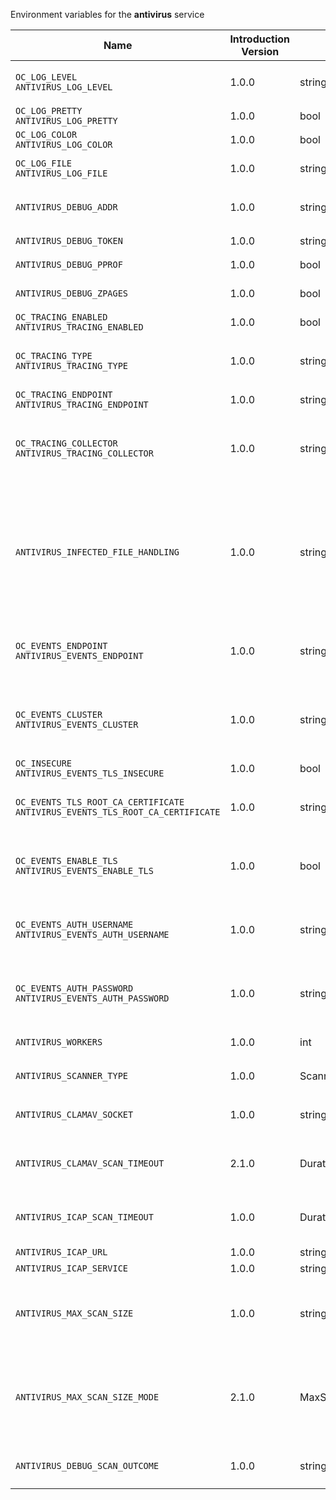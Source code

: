 Environment variables for the **antivirus** service

| Name | Introduction Version | Type | Description | Default Value |
|---|---|---|---|---|
|`OC_LOG_LEVEL`<br/>`ANTIVIRUS_LOG_LEVEL`| 1.0.0 |string|`The log level. Valid values are: 'panic', 'fatal', 'error', 'warn', 'info', 'debug', 'trace'.`||
|`OC_LOG_PRETTY`<br/>`ANTIVIRUS_LOG_PRETTY`| 1.0.0 |bool|`Activates pretty log output.`|false|
|`OC_LOG_COLOR`<br/>`ANTIVIRUS_LOG_COLOR`| 1.0.0 |bool|`Activates colorized log output.`|false|
|`OC_LOG_FILE`<br/>`ANTIVIRUS_LOG_FILE`| 1.0.0 |string|`The path to the log file. Activates logging to this file if set.`||
|`ANTIVIRUS_DEBUG_ADDR`| 1.0.0 |string|`Bind address of the debug server, where metrics, health, config and debug endpoints will be exposed.`|127.0.0.1:9277|
|`ANTIVIRUS_DEBUG_TOKEN`| 1.0.0 |string|`Token to secure the metrics endpoint.`||
|`ANTIVIRUS_DEBUG_PPROF`| 1.0.0 |bool|`Enables pprof, which can be used for profiling.`|false|
|`ANTIVIRUS_DEBUG_ZPAGES`| 1.0.0 |bool|`Enables zpages, which can be used for collecting and viewing in-memory traces.`|false|
|`OC_TRACING_ENABLED`<br/>`ANTIVIRUS_TRACING_ENABLED`| 1.0.0 |bool|`Activates tracing.`|false|
|`OC_TRACING_TYPE`<br/>`ANTIVIRUS_TRACING_TYPE`| 1.0.0 |string|`The type of tracing. Defaults to '', which is the same as 'jaeger'. Allowed tracing types are 'jaeger' and '' as of now.`||
|`OC_TRACING_ENDPOINT`<br/>`ANTIVIRUS_TRACING_ENDPOINT`| 1.0.0 |string|`The endpoint of the tracing agent.`||
|`OC_TRACING_COLLECTOR`<br/>`ANTIVIRUS_TRACING_COLLECTOR`| 1.0.0 |string|`The HTTP endpoint for sending spans directly to a collector, i.e. \http://jaeger-collector:14268/api/traces. Only used if the tracing endpoint is unset.`||
|`ANTIVIRUS_INFECTED_FILE_HANDLING`| 1.0.0 |string|`Defines the behaviour when a virus has been found. Supported options are: 'delete', 'continue' and 'abort '. Delete will delete the file. Continue will mark the file as infected but continues further processing. Abort will keep the file in the uploads folder for further admin inspection and will not move it to its final destination.`|delete|
|`OC_EVENTS_ENDPOINT`<br/>`ANTIVIRUS_EVENTS_ENDPOINT`| 1.0.0 |string|`The address of the event system. The event system is the message queuing service. It is used as message broker for the microservice architecture.`|127.0.0.1:9233|
|`OC_EVENTS_CLUSTER`<br/>`ANTIVIRUS_EVENTS_CLUSTER`| 1.0.0 |string|`The clusterID of the event system. The event system is the message queuing service. It is used as message broker for the microservice architecture. Mandatory when using NATS as event system.`|opencloud-cluster|
|`OC_INSECURE`<br/>`ANTIVIRUS_EVENTS_TLS_INSECURE`| 1.0.0 |bool|`Whether to verify the server TLS certificates.`|false|
|`OC_EVENTS_TLS_ROOT_CA_CERTIFICATE`<br/>`ANTIVIRUS_EVENTS_TLS_ROOT_CA_CERTIFICATE`| 1.0.0 |string|`The root CA certificate used to validate the server's TLS certificate. If provided ANTIVIRUS_EVENTS_TLS_INSECURE will be seen as false.`||
|`OC_EVENTS_ENABLE_TLS`<br/>`ANTIVIRUS_EVENTS_ENABLE_TLS`| 1.0.0 |bool|`Enable TLS for the connection to the events broker. The events broker is the OpenCloud service which receives and delivers events between the services.`|false|
|`OC_EVENTS_AUTH_USERNAME`<br/>`ANTIVIRUS_EVENTS_AUTH_USERNAME`| 1.0.0 |string|`The username to authenticate with the events broker. The events broker is the OpenCloud service which receives and delivers events between the services.`||
|`OC_EVENTS_AUTH_PASSWORD`<br/>`ANTIVIRUS_EVENTS_AUTH_PASSWORD`| 1.0.0 |string|`The password to authenticate with the events broker. The events broker is the OpenCloud service which receives and delivers events between the services.`||
|`ANTIVIRUS_WORKERS`| 1.0.0 |int|`The number of concurrent go routines that fetch events from the event queue.`|10|
|`ANTIVIRUS_SCANNER_TYPE`| 1.0.0 |ScannerType|`The antivirus scanner to use. Supported values are 'clamav' and 'icap'.`|clamav|
|`ANTIVIRUS_CLAMAV_SOCKET`| 1.0.0 |string|`The socket clamav is running on. Note the default value is an example which needs adaption according your OS.`|/run/clamav/clamd.ctl|
|`ANTIVIRUS_CLAMAV_SCAN_TIMEOUT`| 2.1.0 |Duration|`Scan timeout for the ClamAV client. Defaults to '5m' (5 minutes). See the Environment Variable Types description for more details.`|5m0s|
|`ANTIVIRUS_ICAP_SCAN_TIMEOUT`| 1.0.0 |Duration|`Scan timeout for the ICAP client. Defaults to '5m' (5 minutes). See the Environment Variable Types description for more details.`|5m0s|
|`ANTIVIRUS_ICAP_URL`| 1.0.0 |string|`URL of the ICAP server.`|icap://127.0.0.1:1344|
|`ANTIVIRUS_ICAP_SERVICE`| 1.0.0 |string|`The name of the ICAP service.`|avscan|
|`ANTIVIRUS_MAX_SCAN_SIZE`| 1.0.0 |string|`The maximum scan size the virus scanner can handle.0 means unlimited. Usable common abbreviations: [KB, KiB, MB, MiB, GB, GiB, TB, TiB, PB, PiB, EB, EiB], example: 2GB.`|100MB|
|`ANTIVIRUS_MAX_SCAN_SIZE_MODE`| 2.1.0 |MaxScanSizeMode|`Defines the mode of handling files that exceed the maximum scan size. Supported options are: 'skip', which skips files that are bigger than the max scan size, and 'truncate' (default), which only uses the file up to the max size.`|partial|
|`ANTIVIRUS_DEBUG_SCAN_OUTCOME`| 1.0.0 |string|`A predefined outcome for virus scanning, FOR DEBUG PURPOSES ONLY! (example values: 'found,infected')`||
